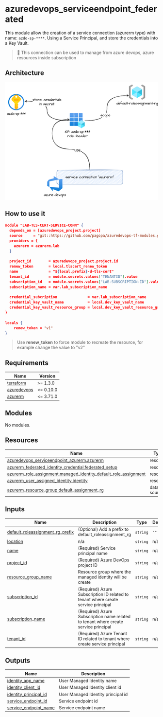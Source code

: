 # azuredevops_serviceendpoint_federated

This module allow the creation of a service connection (azurerm type) with name: `azdo-sp-****`.
Using a Service Principal, and store the credentials into a Key Vault.

> 🏁 This connection can be used to manage from azure devops, azure resources inside subscription

## Architecture

![This is an image](./docs/module-arch.drawio.png)

## How to use it

```json
module "LAB-TLS-CERT-SERVICE-CONN" {
  depends_on = [azuredevops_project.project]
  source     = "git::https://github.com/pagopa/azuredevops-tf-modules.git//azuredevops_serviceendpoint_azurerm_limited?ref=v2.0.4"
  providers = {
    azurerm = azurerm.lab
  }

  project_id        = azuredevops_project.project.id
  renew_token       = local.tlscert_renew_token
  name              = "${local.prefix}-d-tls-cert"
  tenant_id         = module.secrets.values["TENANTID"].value
  subscription_id   = module.secrets.values["LAB-SUBSCRIPTION-ID"].value
  subscription_name = var.lab_subscription_name

  credential_subcription              = var.lab_subscription_name
  credential_key_vault_name           = local.dev_key_vault_name
  credential_key_vault_resource_group = local.dev_key_vault_resource_group
}

locals {
    renew_token = "v1"
}
```

> Use **renew_token** to force module to recreate the resource, for example change the value to "v2"

<!-- markdownlint-disable -->
<!-- BEGINNING OF PRE-COMMIT-TERRAFORM DOCS HOOK -->
## Requirements

| Name | Version |
|------|---------|
| <a name="requirement_terraform"></a> [terraform](#requirement\_terraform) | >= 1.3.0 |
| <a name="requirement_azuredevops"></a> [azuredevops](#requirement\_azuredevops) | <= 0.10.0 |
| <a name="requirement_azurerm"></a> [azurerm](#requirement\_azurerm) | <= 3.71.0 |

## Modules

No modules.

## Resources

| Name | Type |
|------|------|
| [azuredevops_serviceendpoint_azurerm.azurerm](https://registry.terraform.io/providers/microsoft/azuredevops/latest/docs/resources/serviceendpoint_azurerm) | resource |
| [azurerm_federated_identity_credential.federated_setup](https://registry.terraform.io/providers/hashicorp/azurerm/latest/docs/resources/federated_identity_credential) | resource |
| [azurerm_role_assignment.managed_identity_default_role_assignment](https://registry.terraform.io/providers/hashicorp/azurerm/latest/docs/resources/role_assignment) | resource |
| [azurerm_user_assigned_identity.identity](https://registry.terraform.io/providers/hashicorp/azurerm/latest/docs/resources/user_assigned_identity) | resource |
| [azurerm_resource_group.default_assignment_rg](https://registry.terraform.io/providers/hashicorp/azurerm/latest/docs/data-sources/resource_group) | data source |

## Inputs

| Name | Description | Type | Default | Required |
|------|-------------|------|---------|:--------:|
| <a name="input_default_roleassignment_rg_prefix"></a> [default\_roleassignment\_rg\_prefix](#input\_default\_roleassignment\_rg\_prefix) | (Optional) Add a prefix to default\_roleassignment\_rg | `string` | `""` | no |
| <a name="input_location"></a> [location](#input\_location) | n/a | `string` | n/a | yes |
| <a name="input_name"></a> [name](#input\_name) | (Required) Service principal name | `string` | n/a | yes |
| <a name="input_project_id"></a> [project\_id](#input\_project\_id) | (Required) Azure DevOps project ID | `string` | n/a | yes |
| <a name="input_resource_group_name"></a> [resource\_group\_name](#input\_resource\_group\_name) | Resource group where the managed identity will be create | `string` | n/a | yes |
| <a name="input_subscription_id"></a> [subscription\_id](#input\_subscription\_id) | (Required) Azure Subscription ID related to tenant where create service principal | `string` | n/a | yes |
| <a name="input_subscription_name"></a> [subscription\_name](#input\_subscription\_name) | (Required) Azure Subscription name related to tenant where create service principal | `string` | n/a | yes |
| <a name="input_tenant_id"></a> [tenant\_id](#input\_tenant\_id) | (Required) Azure Tenant ID related to tenant where create service principal | `string` | n/a | yes |

## Outputs

| Name | Description |
|------|-------------|
| <a name="output_identity_app_name"></a> [identity\_app\_name](#output\_identity\_app\_name) | User Managed Identity name |
| <a name="output_identity_client_id"></a> [identity\_client\_id](#output\_identity\_client\_id) | User Managed Identity client id |
| <a name="output_identity_principal_id"></a> [identity\_principal\_id](#output\_identity\_principal\_id) | User Managed Identity principal id |
| <a name="output_service_endpoint_id"></a> [service\_endpoint\_id](#output\_service\_endpoint\_id) | Service endpoint id |
| <a name="output_service_endpoint_name"></a> [service\_endpoint\_name](#output\_service\_endpoint\_name) | Service endpoint name |
<!-- END OF PRE-COMMIT-TERRAFORM DOCS HOOK -->
